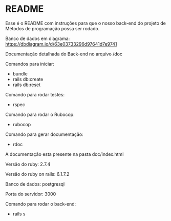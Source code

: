 # README

Esse é o README com instruções para que o nosso back-end do projeto de Métodos de programação possa ser rodado.

Banco de dados em diagrama: https://dbdiagram.io/d/63e03733296d97641d7e9741

Documentação detalhada do Back-end no arquivo /doc

Comandos para iniciar:
- bundle
- rails db:create
- rails db:reset

Comando para rodar testes:
- rspec

Comando para rodar o Rubocop:
- rubocop

Comando para gerar documentação:
- rdoc

A documentação esta presente na pasta doc/index.html

Versão do ruby: 2.7.4

Versão do ruby on rails: 6.1.7.2

Banco de dados: postgresql

Porta do servidor: 3000

Comando para rodar o back-end:
- rails s
